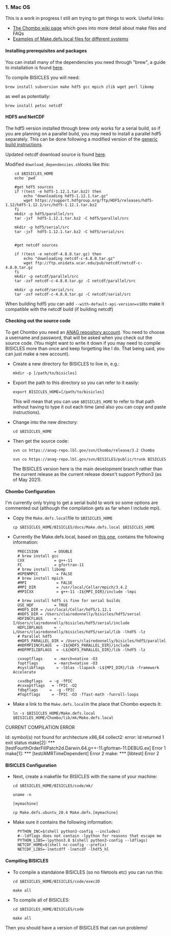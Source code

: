### 1. Mac OS
This is a work in progress I still am trying to get things to work. Useful links:

* [The Chombo wiki page](https://github.com/GRChombo/GRChombo/wiki) which goes into more detail about make files and FAQs
* [Examples of Make.defs.local files for different systems](https://github.com/GRChombo/GRChombo/tree/main/InstallNotes/MakeDefsLocalExamples)

#### Installing prerequisites and packages
You can install many of the dependencies you need through "brew", a guide to installation is found [here](https://docs.brew.sh/Installation).

To compile BISICLES you will need:

`brew install subversion make hdf5 gcc mpich zlib wget perl libomp`

as well as potentially:

`brew install petsc netcdf`

#### HDF5 and NetCDF

The hdf5 version installed through brew only works for a serial build, so if you are planning on a parallel build, you may need to install a parallel hdf5 separately. This can be done following a modified version of the [generic build instructions](http://davis.lbl.gov/Manuals/BISICLES-DOCS/readme.html).
 
Updated netcdf download source is found [here](https://www.unidata.ucar.edu/downloads/netcdf/).

Modified `download_dependencies.sh`looks like this:

        cd $BISICLES_HOME
        echo `pwd`

        #get hdf5 sources
        if !(test -e hdf5-1.12.1.tar.bz2) then
            echo "downloading hdf5-1.12.1.tar.gz"
            wget https://support.hdfgroup.org/ftp/HDF5/releases/hdf5-1.12/hdf5-1.12.1/src/hdf5-1.12.1.tar.bz2
        fi
        mkdir -p hdf5/parallel/src
        tar -jxf  hdf5-1.12.1.tar.bz2 -C hdf5/parallel/src

        mkdir -p hdf5/serial/src
        tar -jxf  hdf5-1.12.1.tar.bz2 -C hdf5/serial/src


        #get netcdf sources

        if !(test -e netcdf-4.8.0.tar.gz) then
            echo "downloading netcdf-c-4.8.0.tar.gz"
            wget ftp://ftp.unidata.ucar.edu/pub/netcdf/netcdf-c-4.8.0.tar.gz
        fi
        mkdir -p netcdf/parallel/src
        tar -zxf netcdf-c-4.8.0.tar.gz -C netcdf/parallel/src

        mkdir -p netcdf/serial/src
        tar -zxf netcdf-c-4.8.0.tar.gz -C netcdf/serial/src
 
 When building hdf5 you can add `--with-default-api-version=v18`to make it compatible with the netcdf build (if building netcdf)
 
#### Checking out the source code

To get Chombo you need an [ANAG repository account](https://anag-repo.lbl.gov/).
You need to choose a username and password, that will be asked when you check out the source code. (You might want to write it down if you may need to compile BISICLES more than once and keep forgetting like I do. That being said, you can just make a new account). 

* Create a new directory for BISICLES to live in, e.g.:
  
  `mkdir -p [/path/to/bisicles]`

* Export the path to this directory so you can refer to it easily:
  
  `export BISICLES_HOME=[/path/to/bisicles]`

  This will mean that you can use `$BISICLES_HOME` to refer to that path without having to type it out each time (and also you can copy and paste instructions).
  
* Change into the new directory:
  
  `cd $BISICLES_HOME`
  
* Then get the source code:

  `svn co https://anag-repo.lbl.gov/svn/Chombo/release/3.2 Chombo`

  `svn co https://anag-repo.lbl.gov/svn/BISICLES/public/trunk BISICLES`

  The BISICLES version here is the main development branch rather than the current release as the current release doesn't support Python3 (as of May 2021). 
  
#### Chombo Configuration

I'm currently only trying to get a serial build to work so some options are commented out (although the compilation gets as far when I include mpi). 
  
* Copy the `Make.defs.local`file to `$BISICLES_HOME`

  `cp $BISICLES_HOME/BISICLES/docs/Make.defs.local $BISICLES_HOME`

* Currently the Make.defs.local, based on [this one](https://github.com/GRChombo/GRChombo/blob/main/InstallNotes/MakeDefsLocalExamples/Mac-Catalina-GCC.Make.defs.local), contains the following information:
  
      
        PRECISION       = DOUBLE
        # brew install gcc
        CXX             = g++-11
        FC              = gfortran-11
        # brew install libomp
        #OPENMPCC        = FALSE
        # brew install mpich
        #MPI             = FALSE
        #MPI_DIR         = /usr/local/Cellar/mpich/3.4.2
        #MPICXX          = g++-11 -I${MPI_DIR}/include -lmpi
        
        # brew install hdf5 is fine for serial builds
        USE_HDF         = TRUE
        #HDF5_DIR = /usr/local/Cellar/hdf5/1.12.1
        #HDF5_DIR = /Users/clairedonnelly/bisicles/hdf5/serial
        HDFINCFLAGS     = -I/Users/clairedonnelly/bisicles/hdf5/serial/include
        HDFLIBFLAGS     = -L/Users/clairedonnelly/bisicles/hdf5/serial/lib -lhdf5 -lz
        # Parallel hdf5
        #HDF5_PARALLEL_DIR = /Users/clairedonnelly/bisicles/hdf5/parallel
        #HDFMPIINCFLAGS  = -I${HDF5_PARALLEL_DIR}/include
        #HDFMPILIBFLAGS  = -L${HDF5_PARALLEL_DIR}/lib -lhdf5 -lz
        
        cxxoptflags     = -march=native -O3
        foptflags       = -march=native -O3
        #syslibflags     = -lblas -llapack -L${MPI_DIR}/lib -framework Accelerate
        
        cxxdbgflags   = -g -fPIC
        #cxxoptflags   = -fPIC -O2 
        fdbgflags     =  -g -fPIC
        #foptflags     = -fPIC -O3 -ffast-math -funroll-loops


* Make a link to the `Make.defs.local`in the place that Chombo expects it:

  `ln -s $BISICLES_HOME/Make.defs.local $BISICLES_HOME/Chombo/lib/mk/Make.defs.local`
  
CURRENT COMPILATION ERROR

ld: symbol(s) not found for architecture x86_64
collect2: error: ld returned 1 exit status
make[2]: *** [testFourthOrderFillPatch2d.Darwin.64.g++-11.gfortran-11.DEBUG.ex] Error 1
make[1]: *** [test/AMRTimeDependent] Error 2
make: *** [libtest] Error 2

  
#### BISICLES Configuration
  
* Next, create a makefile for BISICLES with the name of your machine:

  `cd $BISICLES_HOME/BISICLES/code/mk/`
  
  `uname -n`
  
  `[mymachine]`
  
  `cp Make.defs.ubuntu_20.4 Make.defs.[mymachine]`

* Make sure it contains the following information:

        PYTHON_INC=$(shell python3-config --includes)
        #--ldflags does not contain -lpython for reasons that escape me
        PYTHON_LIBS=-lpython3.8 $(shell python3-config --ldflags)
        NETCDF_HOME=$(shell nc-config --prefix)
        NETCDF_LIBS=-lnetcdff -lnetcdf -lhdf5_hl

#### Compiling BISICLES

* To compile a standalone BISICLES (so no filetools etc) you can run this:

  `cd $BISICLES_HOME/BISICLES/code/exec2D`
  
  `make all`

* To compile all of BISICLES:

  `cd $BISICLES_HOME/BISICLES/code`
  
  `make all`

Then you should have a version of BISICLES that can run problems!
